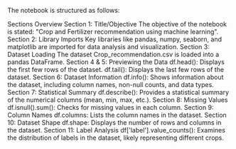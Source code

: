 The notebook is structured as follows:

Sections Overview
Section 1: Title/Objective
The objective of the notebook is stated: "Crop and Fertilizer recommendation using machine learning".
Section 2: Library Imports
Key libraries like pandas, numpy, seaborn, and matplotlib are imported for data analysis and visualization.
Section 3: Dataset Loading
The dataset Crop_recommendation.csv is loaded into a pandas DataFrame.
Section 4 & 5: Previewing the Data
df.head(): Displays the first few rows of the dataset.
df.tail(): Displays the last few rows of the dataset.
Section 6: Dataset Information
df.info(): Shows information about the dataset, including column names, non-null counts, and data types.
Section 7: Statistical Summary
df.describe(): Provides a statistical summary of the numerical columns (mean, min, max, etc.).
Section 8: Missing Values
df.isnull().sum(): Checks for missing values in each column.
Section 9: Column Names
df.columns: Lists the column names in the dataset.
Section 10: Dataset Shape
df.shape: Displays the number of rows and columns in the dataset.
Section 11: Label Analysis
df['label'].value_counts(): Examines the distribution of labels in the dataset, likely representing different crops.
